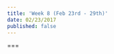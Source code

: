 ```yaml
---
title: 'Week 8 (Feb 23rd - 29th)'
date: 02/23/2017
published: false
---
```


<!--- Your weekly summary content goes below here -->

<!--- Your weekly summary content goes above here -->

===

<!--- Your weekly materials content goes below here -->
